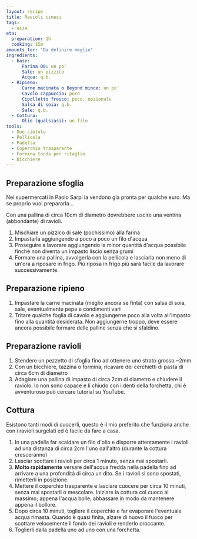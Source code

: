```yaml
---
layout: recipe
title: Ravioli cinesi
tags:
  - asia
eta:
  preparation: 1h
  cooking: 15m
amounts_for: "Da definire meglio"
ingredients:
  - base:
      Farina 00: un po'
      Sale: un pizzico
      Acqua: q.b.
  - Ripieno:
      Carne macinata o Beyond mince: un po'
      Cavolo cappuccio: poco
      Cipollotto fresco: poco, opzionale
      Salsa di soia: q.b.
      Sale: q.b.
  - Cottura:
      Olio (qualsiasi): un filo
tools:
  - Due ciotole
  - Pellicola
  - Padella
  - Coperchio trasparente
  - Formina tonda per ritaglio
  - Bicchiere
---
```


## Preparazione sfoglia

Nei supermercati in Paolo Sarpi la vendono già pronta per qualche euro. Ma se proprio vuoi prepararla...

Con una pallina di circa 10cm di diametro dovrebbero uscire una ventina (abbondante) di ravioli.

1. Mischiare un pizzico di sale (pochissimo) alla farina
2. Impastarla aggiungendo a poco a poco un filo d'acqua
3. Proseguire a lavorare aggiungendo la minor quantità d'acqua possibile finché non diventa un impasto liscio senza grumi
4. Formare una pallina, avvolgerla con la pellicola e lasciarla non meno di un'ora a riposare in frigo. Più riposa in frigo più sarà facile da lavorare successivamente.

## Preparazione ripieno

1. Impastare la carne macinata (meglio ancora se finta) con salsa di soia, sale, eventualmente pepe e condimenti vari
2. Tritare qualche foglia di cavolo e aggiungerne poco alla volta all'impasto fino alla quantità desiderata. Non aggiungerne troppo, deve essere ancora possibile formare delle palline senza che si sfaldino.

## Preparazione ravioli

1. Stendere un pezzetto di sfoglia fino ad ottenere uno strato grosso ~2mm
2. Con un bicchiere, tazzina o formina, ricavare dei cerchietti di pasta di circa 6cm di diametro
3. Adagiare una pallina di impasto di circa 2cm di diametro e chiudere il raviolo. Io non sono capace e li chiudo con i denti della forchetta, chi è avventuroso può cercare tutorial su YouTube.

## Cottura

Esistono tanti modi di cuocerli, questo è il mio preferito che funziona anche con i ravioli surgelati ed è facile da fare a casa.

1. In una padella far scaldare un filo d'olio e disporre attentamente i ravioli ad una distanza di circa 2cm l'uno dall'altro (durante la cottura cresceranno)
2. Lasciar scottare i ravioli per circa 1 minuto, senza mai spostarli.
3. **Molto rapidamente** versare dell'acqua fredda nella padella fino ad arrivare a una profondità di circa un dito. Se i ravioli si sono spostati, rimetterli in posizione.
4. Mettere il coperchio trasparente e lasciare cuocere per circa 10 minuti, senza mai spostarli o mescolare. Iniziare la cottura col cuoco al massimo; appena l'acqua bolle, abbassare in modo da mantenere appena il bollore.
5. Dopo circa 10 minuti, togliere il coperchio e far evaporare l'eventuale acqua rimasta. Quando è quasi finita, alzare di nuovo il fuoco per scottare velocemente il fondo dei ravioli e renderlo croccante.
6. Toglierli dalla padella uno ad uno con una forchetta.